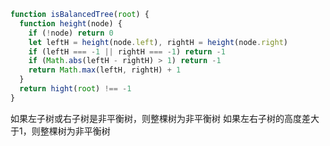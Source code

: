 ```js
function isBalancedTree(root) {
  function height(node) {
    if (!node) return 0
    let leftH = height(node.left), rightH = height(node.right)
    if (leftH === -1 || rightH === -1) return -1
    if (Math.abs(leftH - rightH) > 1) return -1
    return Math.max(leftH, rightH) + 1
  }
  return hight(root) !== -1
}
```
如果左子树或右子树是非平衡树，则整棵树为非平衡树
如果左右子树的高度差大于1，则整棵树为非平衡树